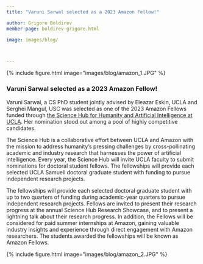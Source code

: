 ```yaml
---
title: "Varuni Sarwal selected as a 2023 Amazon Fellow!"

author: Grigore Boldirev
member-page: boldirev-grigore.html

image: images/blog/



---
```

{% include figure.html image="images/blog/amazon_1.JPG" %}


### Varuni Sarwal selected as a 2023 Amazon Fellow!
Varuni Sarwal, a CS PhD student jointly advised by Eleazar Eskin, UCLA and Serghei Mangul, USC was selected as one of the 2023 Amazon Fellows funded through [the Science Hub for Humanity and Artificial Intelligence at UCLA](https://www.sciencehub.ucla.edu/funding-fourth-call/). Her nomination stood out among a pool of highly competitive candidates.

The Science Hub is a collaborative effort between UCLA and Amazon with the mission to address humanity’s pressing challenges by cross-pollinating academic and industry research that harnesses the power of artificial intelligence. Every year, the Science Hub will invite UCLA faculty to submit nominations for doctoral student fellows. The fellowships will provide each selected UCLA Samueli doctoral graduate student with funding to pursue independent research projects.

The fellowships will provide each selected doctoral graduate student with up to two quarters of funding during academic-year quarters to pursue independent research projects. Fellows are invited to present their research progress at the annual Science Hub Research Showcase, and to present a lightning talk about their research progress. In addition, the Fellows will be considered for paid summer internships at Amazon, gaining valuable industry insights and experience through direct engagement with Amazon researchers. The students awarded the fellowships will be known as Amazon Fellows.

{% include figure.html image="images/blog/amazon_2.JPG" %}
